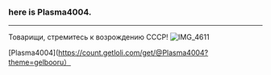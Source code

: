 ### here is Plasma4004. 

---
Товарищи, стремитесь к возрождению СССР!
![IMG_4611](https://github.com/Plasma4004/Plasma4004/assets/110027790/56e47424-f038-4515-aaa9-46c55081ac8c)








[Plasma4004](https://count.getloli.com/get/@Plasma4004?theme=gelbooru）
